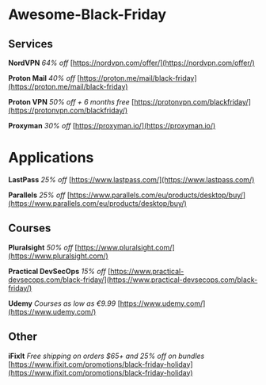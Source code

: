# Awesome-Black-Friday

## Services

**NordVPN** *64% off* [https://nordvpn.com/offer/](https://nordvpn.com/offer/)

**Proton Mail** *40% off* [https://proton.me/mail/black-friday](https://proton.me/mail/black-friday)

**Proton VPN** *50% off + 6 months free* [https://protonvpn.com/blackfriday/](https://protonvpn.com/blackfriday/)

**Proxyman** *30% off* [https://proxyman.io/](https://proxyman.io/)


# Applications

**LastPass** *25% off* [https://www.lastpass.com/](https://www.lastpass.com/)

**Parallels** *25% off* [https://www.parallels.com/eu/products/desktop/buy/](https://www.parallels.com/eu/products/desktop/buy/)



## Courses

**Pluralsight** *50% off* [https://www.pluralsight.com/](https://www.pluralsight.com/)

**Practical DevSecOps** *15% off* [https://www.practical-devsecops.com/black-friday/](https://www.practical-devsecops.com/black-friday/)

**Udemy** *Courses as low as €9.99* [https://www.udemy.com/](https://www.udemy.com/)


## Other

**iFixIt** *Free shipping on orders $65+ and 25% off on bundles* [https://www.ifixit.com/promotions/black-friday-holiday](https://www.ifixit.com/promotions/black-friday-holiday)


